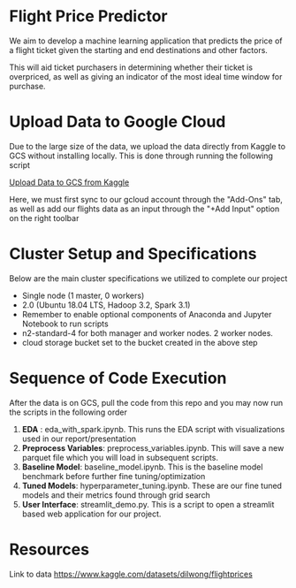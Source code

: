 # Flight Price Predictor 

We aim to develop a machine learning application that predicts the price of a flight ticket given the starting and end destinations and other factors. 

This will aid ticket purchasers in determining whether their ticket is overpriced, as well as giving an indicator of the most ideal time window for purchase.

# Upload Data to Google Cloud

Due to the large size of the data, we upload the data directly from Kaggle to GCS without installing locally. This is done through running the following script 

[Upload Data to GCS from Kaggle](https://www.kaggle.com/code/combustingrats/copy-kaggle-data-to-google-cloud-services)

Here, we must first sync to our gcloud account through the "Add-Ons" tab, as well as add our flights data as an input through the "+Add Input" option on the right toolbar

# Cluster Setup and Specifications

Below are the main cluster specifications we utilized to complete our project

- Single node (1 master, 0 workers)
- 2.0 (Ubuntu 18.04 LTS, Hadoop 3.2, Spark 3.1)
- Remember to enable optional components of Anaconda and Jupyter Notebook to run scripts
- n2-standard-4 for both manager and worker nodes. 2 worker nodes.
- cloud storage bucket set to the bucket created in the above step

# Sequence of Code Execution

After the data is on GCS, pull the code from this repo and you may now run the scripts in the following order

1. __EDA__ : eda_with_spark.ipynb. This runs the EDA script with visualizations used in our report/presentation
2. __Preprocess Variables__: preprocess_variables.ipynb. This will save a new parquet file which you will load in subsequent scripts.
3. __Baseline Model__: baseline_model.ipynb. This is the baseline model benchmark before further fine tuning/optimization
4. __Tuned Models__: hyperparameter_tuning.ipynb. These are our fine tuned models and their metrics found through grid search
5. __User Interface__: streamlit_demo.py. This is a script to open a streamlit based web application for our project.

# Resources 

Link to data
https://www.kaggle.com/datasets/dilwong/flightprices
